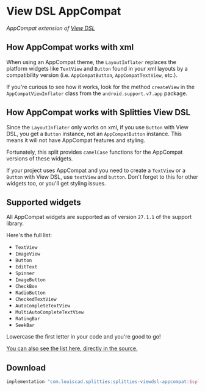 # View DSL AppCompat

*AppCompat extension of [View DSL](../viewdsl)*

## How AppCompat works with xml

When using an AppCompat theme, the `LayoutInflater` replaces the platform
widgets like `TextView` and `Button` found in your xml layouts by a
compatibility version (i.e. `AppCompatButton`, `AppCompatTextView`, etc.).

If you're curious to see how it works, look for the method `createView` in the
`AppCompatViewInflater` class from the `android.support.v7.app` package.

## How AppCompat works with Splitties View DSL

Since the `LayoutInflater` only works on xml, if you use `Button` with View DSL,
you get a `Button` instance, not an `AppCompatButton` instance. This means it
will not have AppCompat features and styling.

Fortunately, this split provides `camelCase` functions for the AppCompat
versions of these widgets.

If your project uses AppCompat and you need to create
a `TextView` or a `Button` with View DSL, use `textView` and `button`. Don't
forget to this for other widgets too, or you'll get styling issues.

## Supported widgets

All AppCompat widgets are supported as of version `27.1.1` of the support
library.

Here's the full list:
* `TextView`
* `ImageView`
* `Button`
* `EditText`
* `Spinner`
* `ImageButton`
* `CheckBox`
* `RadioButton`
* `CheckedTextView`
* `AutoCompleteTextView`
* `MultiAutoCompleteTextView`
* `RatingBar`
* `SeekBar`

Lowercase the first letter in your code and you're good to go!

[You can also see the list here, directly in the source.](
src/main/java/splitties/viewdsl/appcompat/AppCompatViews.kt
)

## Download

```groovy
implementation "com.louiscad.splitties:splitties-viewdsl-appcompat:$splitties_version"
```
